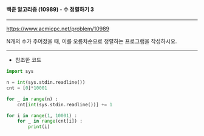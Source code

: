 #### 백준 알고리즘 (10989) - 수 정렬하기 3

---

https://www.acmicpc.net/problem/10989

N개의 수가 주어졌을 때, 이를 오름차순으로 정렬하는 프로그램을 작성하시오.

---

* 참조한 코드

```python
import sys

n = int(sys.stdin.readline())
cnt = [0]*10001

for _ in range(n) :
    cnt[int(sys.stdin.readline())] += 1

for i in range(1, 10001) :
    for _ in range(cnt[i]) :
        print(i)
```

